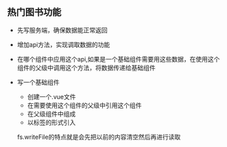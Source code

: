 ## 热门图书功能
- 先写服务端，确保数据能正常返回
- 增加api方法，实现调取数据的功能
- 在哪个组件中应用这个api,如果是一个基础组件需要用这些数据，在使用这个组件的父级中调用这个方法，将数据传递给基础组件
- 写一个基础组件
  - 创建一个.vue文件
  - 在需要使用这个组件的父级中引用这个组件
  - 在父级组件中组成
  - 以标签的形式引入

  fs.writeFile的特点就是会先把以前的内容清空然后再进行读取
